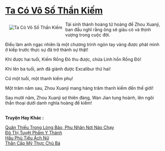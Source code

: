<a href="https://truyentiki.com/ta-co-vo-so-than-kiem.30465/" title="Ta Có Vô Số Thần Kiếm"><h1>Ta Có Vô Số Thần Kiếm</h1></a><div style="display:table"><img align="right" style="float: left; padding: 10px;" src="https://truyentiki.com/a/img/str/src/30465.jpg" alt="Ta Có Vô Số Thần Kiếm">Tái sinh thành hoàng tử hoàng đế Zhou Xuanji, ban đầu nghĩ rằng ông sẽ giàu có và thịnh vượng trong cuộc đời. <p></p> Điều làm anh ngạc nhiên là một chương trình ngón tay vàng được phát minh ở kiếp trước thực sự đã trở thành sự thật! <p></p> Khi được hai tuổi, Kiếm Rồng Đỏ thu được, chứa Linh hồn Rồng Đỏ! <p></p> Khi lên ba tuổi, anh đã giành được Excalibur thứ hai! <p></p> Cứ một tuổi, một thanh kiếm phụ! <p></p> Một trăm năm sau, Zhou Xuanji mang hàng trăm thanh kiếm đến thế giới! <p></p> Sau mười năm, Zhou Xuanji sợ thiên đàng, Wan Jian tung hoành, lên ngôi thần thoại dưới danh nghĩa hoàng đế kiếm!</div><p><br><b>Truyện Hay Khác :</b></p><a href="https://truyentiki.com/quan-thieu-trong-long-bao-phu-nhan-noi-nao-chay.30464/" alt="Quân Thiếu Trong Lòng Bảo, Phu Nhân Nơi Nào Chạy">Quân Thiếu Trong Lòng Bảo, Phu Nhân Nơi Nào Chạy</a><br/><a href="https://truyentiki.wordpress.com/2020/06/08/do-thi-tuyet-pham-y-thanh/" alt="Đô Thị Tuyệt Phẩm Y Thánh">Đô Thị Tuyệt Phẩm Y Thánh</a><br/><a href="https://github.com/nownovels/top500/tree/master/truyenhay/33640/" alt="Hầu Phủ Tiểu Ách Nữ">Hầu Phủ Tiểu Ách Nữ</a><br/><a href="https://github.com/nownovels/truyenhay/tree/master/truyenhay/30784/README.md" alt="Thần Cấp Mỹ Thực Chủ Bá">Thần Cấp Mỹ Thực Chủ Bá</a><br/>